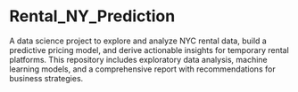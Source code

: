 # Rental_NY_Prediction
A data science project to explore and analyze NYC rental data, build a predictive pricing model, and derive actionable insights for temporary rental platforms. This repository includes exploratory data analysis, machine learning models, and a comprehensive report with recommendations for business strategies.

